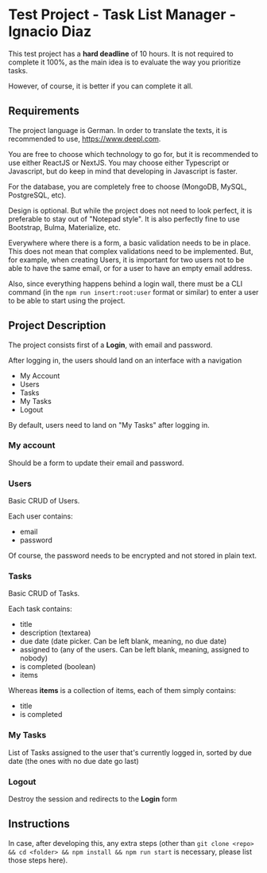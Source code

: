 # Test Project - Task List Manager - Ignacio Diaz

This test project has a **hard deadline** of 10 hours. It is not required to complete it 100%, as the main idea is to evaluate the way you prioritize tasks.

However, of course, it is better if you can complete it all.

## Requirements

The project language is German. In order to translate the texts, it is recommended to use, https://www.deepl.com.

You are free to choose which technology to go for, but it is recommended to use either ReactJS or NextJS. You may choose either Typescript or Javascript, but do keep in mind that developing in Javascript is faster.

For the database, you are completely free to choose (MongoDB, MySQL, PostgreSQL, etc).

Design is optional. But while the project does not need to look perfect, it is preferable to stay out of "Notepad style". It is also perfectly fine to use Bootstrap, Bulma, Materialize, etc.

Everywhere where there is a form, a basic validation needs to be in place. This does not mean that complex validations need to be implemented. But, for example, when creating Users, it is important for two users not to be able to have the same email, or for a user to have an empty email address.

Also, since everything happens behind a login wall, there must be a CLI command (in the `npm run insert:root:user` format or similar) to enter a user to be able to start using the project.

## Project Description

The project consists first of a **Login**, with email and password.

After logging in, the users should land on an interface with a navigation

- My Account
- Users
- Tasks
- My Tasks
- Logout

By default, users need to land on "My Tasks" after logging in.

### My account

Should be a form to update their email and password.

### Users

Basic CRUD of Users.
 
Each user contains:

- email
- password

Of course, the password needs to be encrypted and not stored in plain text.

### Tasks

Basic CRUD of Tasks.

Each task contains:

- title
- description (textarea)
- due date (date picker. Can be left blank, meaning, no due date)
- assigned to (any of the users. Can be left blank, meaning, assigned to nobody)
- is completed (boolean)
- items

Whereas **items** is a collection of items, each of them simply contains:

- title
- is completed

### My Tasks

List of Tasks assigned to the user that's currently logged in, sorted by due date (the ones with no due date go last)

### Logout

Destroy the session and redirects to the **Login** form

## Instructions

In case, after developing this, any extra steps (other than `git clone <repo> && cd <folder> && npm install && npm run start` is necessary, please list those steps here).
